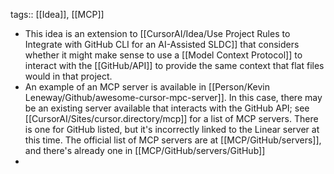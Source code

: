 tags:: [[Idea]], [[MCP]]

- This idea is an extension to [[CursorAI/Idea/Use Project Rules to Integrate with GitHub CLI for an AI-Assisted SLDC]] that considers whether it might make sense to use a [[Model Context Protocol]] to interact with the [[GitHub/API]] to provide the same context that flat files would in that project.
- An example of an MCP server is available in [[Person/Kevin Leneway/Github/awesome-cursor-mpc-server]]. In this case, there may be an existing server available that interacts with the GitHub API; see [[CursorAI/Sites/cursor.directory/mcp]] for a list of MCP servers. There is one for GitHub listed, but it's incorrectly linked to the Linear server at this time. The official list of MCP servers are at [[MCP/GitHub/servers]], and there's already one in [[MCP/GitHub/servers/GitHub]]
-
